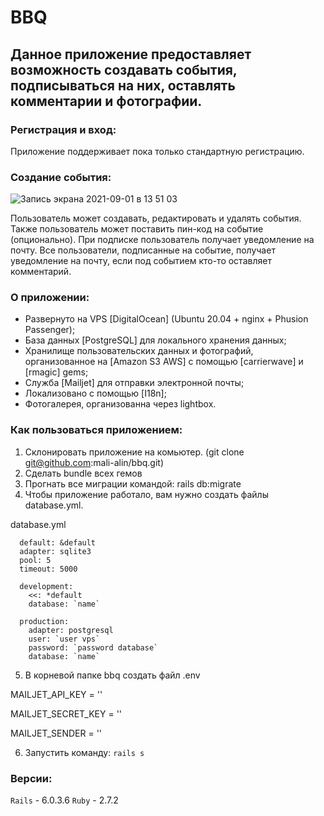 # BBQ
Данное приложение предоставляет возможность создавать события, подписываться на них, оставлять комментарии и фотографии.
------
### Регистрация и вход:
Приложение поддерживает пока только стандартную регистрацию.
### Создание события:
![Запись экрана 2021-09-01 в 13 51 03](https://user-images.githubusercontent.com/79279989/131667838-5fbfd122-d9ef-42fb-986e-1628843fec11.gif)

Пользователь может создавать, редактировать и удалять события. Также пользователь может поставить пин-код на событие (опционально). При подписке пользователь получает уведомление на почту. Все пользователи, подписанные на событие, получает уведомление на почту, если под событием кто-то оставляет комментарий.

### О приложении:
- Развернуто на VPS [DigitalOcean] (Ubuntu 20.04 + nginx + Phusion Passenger);
- База данных [PostgreSQL] для локального хранения данных;
- Хранилище пользовательских данных и фотографий, организованное на [Amazon S3 AWS] c помощью [carrierwave] и [rmagic] gems;
- Служба [Mailjet] для отправки электронной почты;
- Локализовано с помощью [I18n];
- Фотогалерея, организованна через lightbox.

### Как пользоваться приложением:
1) Склонировать приложение на комьютер. (git clone git@github.com:mali-alin/bbq.git)
2) Сделать bundle всех гемов
3) Прогнать все миграции командой: rails db:migrate
4) Чтобы приложение работало, вам нужно создать файлы database.yml.

database.yml

```
  default: &default
  adapter: sqlite3
  pool: 5
  timeout: 5000

  development:
    <<: *default
    database: `name`

  production:
    adapter: postgresql
    user: `user vps`
    password: `password database`
    database: `name`
```
5) В корневой папке bbq создать файл .env

MAILJET_API_KEY = ''

MAILJET_SECRET_KEY = ''

MAILJET_SENDER = ''

6) Запустить команду: `rails s`

### Версии:
`Rails` - 6.0.3.6
`Ruby` - 2.7.2




